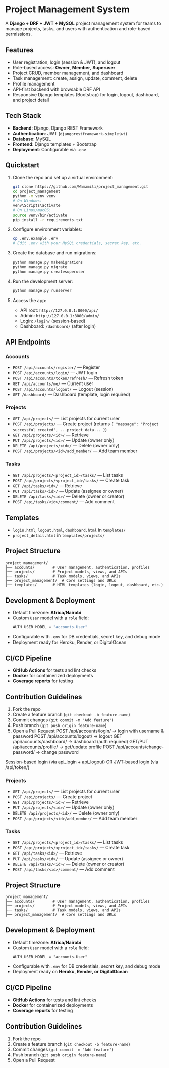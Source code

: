 # Project Management System

A **Django + DRF + JWT + MySQL** project management system for teams to manage projects, tasks, and users with authentication and role-based permissions.

## Features

- User registration, login (session & JWT), and logout
- Role-based access: **Owner**, **Member**, **Superuser**
- Project CRUD, member management, and dashboard
- Task management: create, assign, update, comment, delete
- Profile management
- API-first backend with browsable DRF API
- Responsive Django templates (Bootstrap) for login, logout, dashboard, and project detail

## Tech Stack

- **Backend**: Django, Django REST Framework
- **Authentication**: JWT (`djangorestframework-simplejwt`)
- **Database**: MySQL
- **Frontend**: Django templates + Bootstrap
- **Deployment**: Configurable via `.env`

## Quickstart

1. Clone the repo and set up a virtual environment:
   ```bash
   git clone https://github.com/Wamamili/project_management.git
   cd project_management
   python -m venv venv
   # On Windows:
   venv\Scripts\activate
   # On Linux/macOS:
   source venv/bin/activate
   pip install -r requirements.txt
   ```

2. Configure environment variables:
   ```bash
   cp .env.example .env
   # Edit .env with your MySQL credentials, secret key, etc.
   ```

3. Create the database and run migrations:
   ```bash
   python manage.py makemigrations
   python manage.py migrate
   python manage.py createsuperuser
   ```

4. Run the development server:
   ```bash
   python manage.py runserver
   ```

5. Access the app:
   - API root: `http://127.0.0.1:8000/api/`
   - Admin: `http://127.0.0.1:8000/admin/`
   - Login: `/login/` (session-based)
   - Dashboard: `/dashboard/` (after login)

## API Endpoints

### Accounts
- `POST /api/accounts/register/` — Register
- `POST /api/accounts/login/` — JWT login
- `POST /api/accounts/token/refresh/` — Refresh token
- `GET /api/accounts/me/` — Current user
- `POST /api/accounts/logout/` — Logout (session)
- `GET /dashboard/` — Dashboard (template, login required)

### Projects
- `GET /api/projects/` — List projects for current user
- `POST /api/projects/` — Create project (returns `{ "message": "Project successful created", ...project data... }`)
- `GET /api/projects/<id>/` — Retrieve
- `PUT /api/projects/<id>/` — Update (owner only)
- `DELETE /api/projects/<id>/` — Delete (owner only)
- `POST /api/projects/<id>/add_member/` — Add team member

### Tasks
- `GET /api/projects/<project_id>/tasks/` — List tasks
- `POST /api/projects/<project_id>/tasks/` — Create task
- `GET /api/tasks/<id>/` — Retrieve
- `PUT /api/tasks/<id>/` — Update (assignee or owner)
- `DELETE /api/tasks/<id>/` — Delete (owner or creator)
- `POST /api/tasks/<id>/comment/` — Add comment

## Templates

- `login.html`, `logout.html`, `dashboard.html` in `templates/`
- `project_detail.html` in `templates/projects/`

## Project Structure

```
project_management/
├── accounts/        # User management, authentication, profiles
├── projects/        # Project models, views, and APIs
├── tasks/           # Task models, views, and APIs
├── project_management/  # Core settings and URLs
├── templates/       # HTML templates (login, logout, dashboard, etc.)
```

## Development & Deployment

- Default timezone: **Africa/Nairobi**
- Custom `User` model with a `role` field:
  ```python
  AUTH_USER_MODEL = "accounts.User"
  ```
- Configurable with `.env` for DB credentials, secret key, and debug mode
- Deployment ready for Heroku, Render, or DigitalOcean

## CI/CD Pipeline

- **GitHub Actions** for tests and lint checks
- **Docker** for containerized deployments
- **Coverage reports** for testing

## Contribution Guidelines

1. Fork the repo
2. Create a feature branch (`git checkout -b feature-name`)
3. Commit changes (`git commit -m "Add feature"`)
4. Push branch (`git push origin feature-name`)
5. Open a Pull Request
POST /api/accounts/login/ → login with username & password
POST /api/accounts/logout/ → logout
GET /api/accounts/dashboard/ → dashboard (auth required)
GET/PUT /api/accounts/profile/ → get/update profile
POST /api/accounts/change-password/ → change password

Session-based login (via api_login + api_logout)
OR JWT-based login (via /api/token/)

### Projects
- `GET /api/projects/` — List projects for current user
- `POST /api/projects/` — Create project
- `GET /api/projects/<id>/` — Retrieve
- `PUT /api/projects/<id>/` — Update (owner only)
- `DELETE /api/projects/<id>/` — Delete (owner only)
- `POST /api/projects/<id>/add_member/` — Add team member

### Tasks
- `GET /api/projects/<project_id>/tasks/` — List tasks
- `POST /api/projects/<project_id>/tasks/` — Create task
- `GET /api/tasks/<id>/` — Retrieve
- `PUT /api/tasks/<id>/` — Update (assignee or owner)
- `DELETE /api/tasks/<id>/` — Delete (owner or creator)
- `POST /api/tasks/<id>/comment/` — Add comment

## Project Structure

```
project_management/
├── accounts/        # User management, authentication, profiles
├── projects/        # Project models, views, and APIs
├── tasks/           # Task models, views, and APIs
├── project_management/  # Core settings and URLs

```

## Development & Deployment

- Default timezone: **Africa/Nairobi**  
- Custom `User` model with a `role` field:
  ```
  AUTH_USER_MODEL = "accounts.User"
  ```
- Configurable with `.env` for DB credentials, secret key, and debug mode  
- Deployment ready on **Heroku, Render, or DigitalOcean**  

## CI/CD Pipeline

- **GitHub Actions** for tests and lint checks  
- **Docker** for containerized deployments  
- **Coverage reports** for testing  


## Contribution Guidelines

1. Fork the repo  
2. Create a feature branch (`git checkout -b feature-name`)  
3. Commit changes (`git commit -m "Add feature"`)  
4. Push branch (`git push origin feature-name`)  
5. Open a Pull Request  
